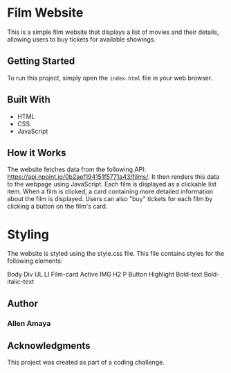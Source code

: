 # Film Website

This is a simple film website that displays a list of movies and their details, allowing users to buy tickets for available showings.

## Getting Started

To run this project, simply open the `index.html` file in your web browser.

## Built With

- HTML
- CSS
- JavaScript

## How it Works

The website fetches data from the following API: https://api.npoint.io/0b2aef194151f5771a43/films/. It then renders this data to the webpage using JavaScript. Each film is displayed as a clickable list item. When a film is clicked, a card containing more detailed information about the film is displayed. Users can also "buy" tickets for each film by clicking a button on the film's card.

# Styling
The website is styled using the style.css file. This file contains styles for the following elements:

Body
Div
UL
LI
Film-card
Active
IMG
H2
P
Button
Highlight
Bold-text
Bold-italic-text
## Author

### Allen Amaya

## Acknowledgments

This project was created as part of a coding challenge. 



